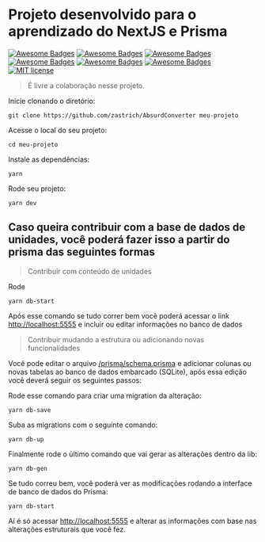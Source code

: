 
# Projeto desenvolvido para o aprendizado do NextJS e Prisma

[![Awesome Badges](https://img.shields.io/badge/use-nodejs%2012.4.0-339933.svg?logo=Node.js)](https://nodejs.org/) [![Awesome Badges](https://img.shields.io/badge/use-reactjs%2016.13.1-61DAFB.svg?logo=React)](https://reactjs.org/) [![Awesome Badges](https://img.shields.io/badge/use-nextjs%209.3.5-green.svg?logo=Next.js)](https://nextjs.org/) [![Awesome Badges](https://img.shields.io/badge/use-sqlite%203.1.6-003B57.svg?logo=SQLite)](https://www.sqlite.org/) [![Awesome Badges](https://img.shields.io/badge/use-prisma%202.0.0-1a202c.svg)](https://www.prisma.io/) [![Awesome Badges](https://img.shields.io/badge/by-zastrich-red.svg)](https://code200.com.br/) [![MIT license](https://img.shields.io/badge/License-MIT-blue.svg)](https://lbesson.mit-license.org/)


> É livre a colaboração nesse projeto.

Inicie clonando o diretório:

    git clone https://github.com/zastrich/AbsurdConverter meu-projeto

Acesse o local do seu projeto:

    cd meu-projeto

Instale as dependências:

    yarn

Rode seu projeto:

    yarn dev

## Caso queira contribuir com a base de dados de unidades, você poderá fazer isso a partir do prisma das seguintes formas

> Contribuir com conteúdo de unidades

Rode 

    yarn db-start

Após esse comando se tudo correr bem você poderá acessar o link [http://localhost:5555](http://localhost:5555) e incluir ou editar informações no banco de dados

> Contribuir mudando a estrutura ou adicionando novas funcionalidades

Você pode editar o arquivo [/prisma/schema.prisma](/prisma/schema.prisma) e adicionar colunas ou novas tabelas ao banco de dados embarcado (SQLite), após essa edição você deverá seguir os seguintes passos:

Rode esse comando para criar uma migration da alteração:

    yarn db-save

Suba as migrations com o seguinte comando:

    yarn db-up

Finalmente rode o último comando que vai gerar as alterações dentro da lib:

    yarn db-gen

Se tudo correu bem, você poderá ver as modificações rodando a interface de banco de dados do Prisma:

    yarn db-start

Aí é só acessar [http://localhost:5555](http://localhost:5555) e alterar as informações com base nas alterações estruturais que você fez.